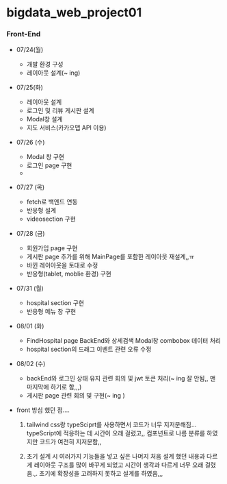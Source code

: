 # bigdata_web_project01

### Front-End

- 07/24(월)

  - 개발 환경 구성
  - 레이아웃 설계(~ ing)

- 07/25(화)

  - 레이아웃 설계
  - 로그인 및 리뷰 게시판 설계
  - Modal창 설계
  - 지도 서비스(카카오맵 API 이용)

- 07/26 (수)

  - Modal 창 구현
  - 로그인 page 구현
  -

- 07/27 (목)

  - fetch로 백엔드 연동
  - 반응형 설계
  - videosection 구현

- 07/28 (금)

  - 회원가입 page 구현
  - 게시판 page 추가를 위해 MainPage를 포함한 레이아웃 재설계,,ㅠ
  - 바뀐 레이아웃을 토대로 수정
  - 반응형(tablet, moblie 환경) 구현

- 07/31 (월)

  - hospital section 구현
  - 반응형 메뉴 창 구현

- 08/01 (화)

  - FindHospital page BackEnd와 상세검색 Modal창 combobox 데이터 처리
  - hospital section의 드래그 이벤트 관련 오류 수정

- 08/02 (수)

  - backEnd와 로그인 상태 유지 관련 회의 및 jwt 토큰 처리(~ ing 잘 안됨,, 맨 마지막에 하기로 함,,,)
  - 게시판 page 관련 회의 및 구현(~ ing )

- front 방심 했던 점....

  1. tailwind css랑 typeSciprt를 사용하면서 코드가 너무 지저분해짐...
     typeScript에 적응하는 데 시간이 오래 걸렸고,,
     컴포넌트로 나름 분류를 하였지만 코드가 여전히 지저분함,,

  2. 초기 설계 시 여러가지 기능들을 넣고 싶은 나머지 처음 설계 했던 내용과 다르게
     레이아웃 구조를 많이 바꾸게 되었고 시간이 생각과 다르게 너무 오래 걸렸음.,.
     초기에 확장성을 고려하지 못하고 설계를 하였음,,,
